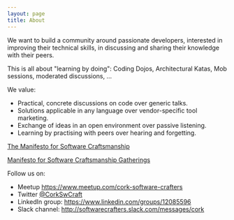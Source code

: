 ```yaml
---
layout: page
title: About
---
```


We want to build a community around passionate developers, interested in improving their technical skills, in discussing and sharing their knowledge with their peers.

This is all about "learning by doing": Coding Dojos, Architectural Katas, Mob sessions, moderated discussions, ...

We value:
- Practical, concrete discussions on code over generic talks.
- Solutions applicable in any language over vendor-specific tool marketing.
- Exchange of ideas in an open environment over passive listening.
- Learning by practising with peers over hearing and forgetting.

[The Manifesto for Software Craftsmanship](https://manifesto.softwarecraftsmanship.org/)

[Manifesto for Software Craftsmanship Gatherings](https://2014.itakeunconf.com/values)

Follow us on:
- Meetup https://www.meetup.com/cork-software-crafters
- Twitter [@CorkSwCraft](https://x.com/CorkSwCraft)
- LinkedIn group: https://www.linkedin.com/groups/12085596
- Slack channel: http://softwarecrafters.slack.com/messages/cork
